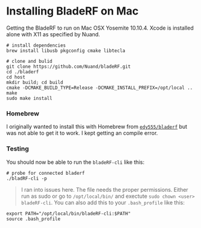 # Installing BladeRF on Mac

Getting the BladeRF to run on Mac OSX Yosemite 10.10.4.  Xcode is installed alone with X11 as specified by Nuand.


```shell
# install dependencies
brew install libusb pkgconfig cmake libtecla

# clone and bulid
git clone https://github.com/Nuand/bladeRF.git
cd ./bladerf
cd host
mkdir build; cd build
cmake -DCMAKE_BUILD_TYPE=Release -DCMAKE_INSTALL_PREFIX=/opt/local ..
make
sudo make install
```

### Homebrew

I originally wanted to install this with Homebrew from [```edy555/bladerf```](https://github.com/edy555/homebrew-bladerf) but was not able to get it to work.  I kept getting an compile error.

### Testing

You should now be able to run the ```bladeRF-cli``` like this:

```shell
# probe for connected bladerf
./bladRF-cli -p
```
> I ran into issues here.  The file needs the proper permissions.  Either run as sudo or go to ```/opt/local/bin/``` and exectute ```sudo chown <user> bladeRF-cli```.  You can also add this to your ```.bash_profile``` like this:

```shell
export PATH="/opt/local/bin/bladeRF-cli:$PATH"
source .bash_profile
```
